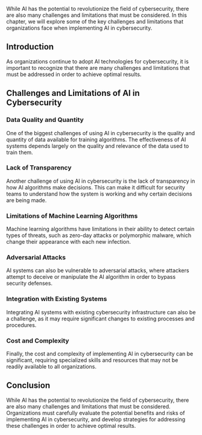 
While AI has the potential to revolutionize the field of cybersecurity, there are also many challenges and limitations that must be considered. In this chapter, we will explore some of the key challenges and limitations that organizations face when implementing AI in cybersecurity.

Introduction
------------

As organizations continue to adopt AI technologies for cybersecurity, it is important to recognize that there are many challenges and limitations that must be addressed in order to achieve optimal results.

Challenges and Limitations of AI in Cybersecurity
-------------------------------------------------

### Data Quality and Quantity

One of the biggest challenges of using AI in cybersecurity is the quality and quantity of data available for training algorithms. The effectiveness of AI systems depends largely on the quality and relevance of the data used to train them.

### Lack of Transparency

Another challenge of using AI in cybersecurity is the lack of transparency in how AI algorithms make decisions. This can make it difficult for security teams to understand how the system is working and why certain decisions are being made.

### Limitations of Machine Learning Algorithms

Machine learning algorithms have limitations in their ability to detect certain types of threats, such as zero-day attacks or polymorphic malware, which change their appearance with each new infection.

### Adversarial Attacks

AI systems can also be vulnerable to adversarial attacks, where attackers attempt to deceive or manipulate the AI algorithm in order to bypass security defenses.

### Integration with Existing Systems

Integrating AI systems with existing cybersecurity infrastructure can also be a challenge, as it may require significant changes to existing processes and procedures.

### Cost and Complexity

Finally, the cost and complexity of implementing AI in cybersecurity can be significant, requiring specialized skills and resources that may not be readily available to all organizations.

Conclusion
----------

While AI has the potential to revolutionize the field of cybersecurity, there are also many challenges and limitations that must be considered. Organizations must carefully evaluate the potential benefits and risks of implementing AI in cybersecurity, and develop strategies for addressing these challenges in order to achieve optimal results.
